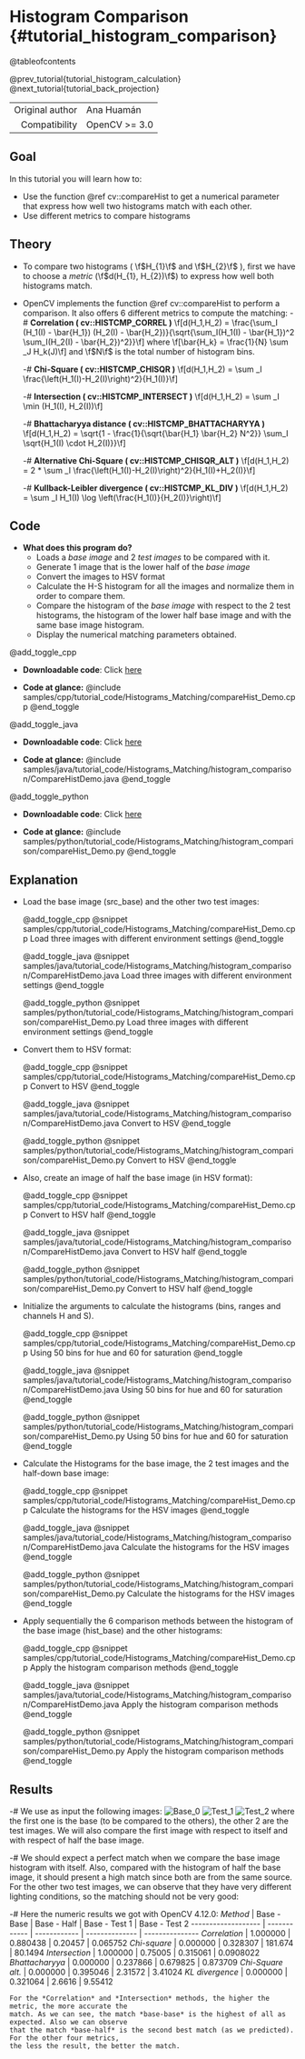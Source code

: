 Histogram Comparison {#tutorial_histogram_comparison}
====================

@tableofcontents

@prev_tutorial{tutorial_histogram_calculation}
@next_tutorial{tutorial_back_projection}

|    |    |
| -: | :- |
| Original author | Ana Huamán |
| Compatibility | OpenCV >= 3.0 |

Goal
----

In this tutorial you will learn how to:

-   Use the function @ref cv::compareHist to get a numerical parameter that express how well two
    histograms match with each other.
-   Use different metrics to compare histograms

Theory
------

-   To compare two histograms ( \f$H_{1}\f$ and \f$H_{2}\f$ ), first we have to choose a *metric*
    (\f$d(H_{1}, H_{2})\f$) to express how well both histograms match.
-   OpenCV implements the function @ref cv::compareHist to perform a comparison. It also offers 6
    different metrics to compute the matching:
    -#  **Correlation ( cv::HISTCMP_CORREL )**
        \f[d(H_1,H_2) =  \frac{\sum_I (H_1(I) - \bar{H_1}) (H_2(I) - \bar{H_2})}{\sqrt{\sum_I(H_1(I) - \bar{H_1})^2 \sum_I(H_2(I) - \bar{H_2})^2}}\f]
        where
        \f[\bar{H_k} =  \frac{1}{N} \sum _J H_k(J)\f]
        and \f$N\f$ is the total number of histogram bins.

    -#  **Chi-Square ( cv::HISTCMP_CHISQR )**
        \f[d(H_1,H_2) =  \sum _I  \frac{\left(H_1(I)-H_2(I)\right)^2}{H_1(I)}\f]

    -#  **Intersection ( cv::HISTCMP_INTERSECT )**
        \f[d(H_1,H_2) =  \sum _I  \min (H_1(I), H_2(I))\f]

    -#  **Bhattacharyya distance ( cv::HISTCMP_BHATTACHARYYA )**
        \f[d(H_1,H_2) =  \sqrt{1 - \frac{1}{\sqrt{\bar{H_1} \bar{H_2} N^2}} \sum_I \sqrt{H_1(I) \cdot H_2(I)}}\f]

    -#  **Alternative Chi-Square ( cv::HISTCMP_CHISQR_ALT )**
        \f[d(H_1,H_2) =  2 * \sum _I  \frac{\left(H_1(I)-H_2(I)\right)^2}{H_1(I)+H_2(I)}\f]

    -#  **Kullback-Leibler divergence ( cv::HISTCMP_KL_DIV )**
        \f[d(H_1,H_2) =  \sum _I H_1(I) \log \left(\frac{H_1(I)}{H_2(I)}\right)\f]

Code
----

-   **What does this program do?**
    -   Loads a *base image* and 2 *test images* to be compared with it.
    -   Generate 1 image that is the lower half of the *base image*
    -   Convert the images to HSV format
    -   Calculate the H-S histogram for all the images and normalize them in order to compare them.
    -   Compare the histogram of the *base image* with respect to the 2 test histograms, the
        histogram of the lower half base image and with the same base image histogram.
    -   Display the numerical matching parameters obtained.

@add_toggle_cpp
-   **Downloadable code**: Click
    [here](https://github.com/opencv/opencv/tree/4.x/samples/cpp/tutorial_code/Histograms_Matching/compareHist_Demo.cpp)

-   **Code at glance:**
    @include samples/cpp/tutorial_code/Histograms_Matching/compareHist_Demo.cpp
@end_toggle

@add_toggle_java
-   **Downloadable code**: Click
    [here](https://github.com/opencv/opencv/tree/4.x/samples/java/tutorial_code/Histograms_Matching/histogram_comparison/CompareHistDemo.java)

-   **Code at glance:**
    @include samples/java/tutorial_code/Histograms_Matching/histogram_comparison/CompareHistDemo.java
@end_toggle

@add_toggle_python
-   **Downloadable code**: Click
    [here](https://github.com/opencv/opencv/tree/4.x/samples/python/tutorial_code/Histograms_Matching/histogram_comparison/compareHist_Demo.py)

-   **Code at glance:**
    @include samples/python/tutorial_code/Histograms_Matching/histogram_comparison/compareHist_Demo.py
@end_toggle

Explanation
-----------

-   Load the base image (src_base) and the other two test images:

    @add_toggle_cpp
    @snippet samples/cpp/tutorial_code/Histograms_Matching/compareHist_Demo.cpp Load three images with different environment settings
    @end_toggle

    @add_toggle_java
    @snippet samples/java/tutorial_code/Histograms_Matching/histogram_comparison/CompareHistDemo.java Load three images with different environment settings
    @end_toggle

    @add_toggle_python
    @snippet samples/python/tutorial_code/Histograms_Matching/histogram_comparison/compareHist_Demo.py Load three images with different environment settings
    @end_toggle

-   Convert them to HSV format:

    @add_toggle_cpp
    @snippet samples/cpp/tutorial_code/Histograms_Matching/compareHist_Demo.cpp Convert to HSV
    @end_toggle

    @add_toggle_java
    @snippet samples/java/tutorial_code/Histograms_Matching/histogram_comparison/CompareHistDemo.java Convert to HSV
    @end_toggle

    @add_toggle_python
    @snippet samples/python/tutorial_code/Histograms_Matching/histogram_comparison/compareHist_Demo.py Convert to HSV
    @end_toggle

-   Also, create an image of half the base image (in HSV format):

    @add_toggle_cpp
    @snippet samples/cpp/tutorial_code/Histograms_Matching/compareHist_Demo.cpp Convert to HSV half
    @end_toggle

    @add_toggle_java
    @snippet samples/java/tutorial_code/Histograms_Matching/histogram_comparison/CompareHistDemo.java Convert to HSV half
    @end_toggle

    @add_toggle_python
    @snippet samples/python/tutorial_code/Histograms_Matching/histogram_comparison/compareHist_Demo.py Convert to HSV half
    @end_toggle

-   Initialize the arguments to calculate the histograms (bins, ranges and channels H and S).

    @add_toggle_cpp
    @snippet samples/cpp/tutorial_code/Histograms_Matching/compareHist_Demo.cpp Using 50 bins for hue and 60 for saturation
    @end_toggle

    @add_toggle_java
    @snippet samples/java/tutorial_code/Histograms_Matching/histogram_comparison/CompareHistDemo.java Using 50 bins for hue and 60 for saturation
    @end_toggle

    @add_toggle_python
    @snippet samples/python/tutorial_code/Histograms_Matching/histogram_comparison/compareHist_Demo.py Using 50 bins for hue and 60 for saturation
    @end_toggle

-   Calculate the Histograms for the base image, the 2 test images and the half-down base image:

    @add_toggle_cpp
    @snippet samples/cpp/tutorial_code/Histograms_Matching/compareHist_Demo.cpp Calculate the histograms for the HSV images
    @end_toggle

    @add_toggle_java
    @snippet samples/java/tutorial_code/Histograms_Matching/histogram_comparison/CompareHistDemo.java Calculate the histograms for the HSV images
    @end_toggle

    @add_toggle_python
    @snippet samples/python/tutorial_code/Histograms_Matching/histogram_comparison/compareHist_Demo.py Calculate the histograms for the HSV images
    @end_toggle

-   Apply sequentially the 6 comparison methods between the histogram of the base image (hist_base)
    and the other histograms:

    @add_toggle_cpp
    @snippet samples/cpp/tutorial_code/Histograms_Matching/compareHist_Demo.cpp Apply the histogram comparison methods
    @end_toggle

    @add_toggle_java
    @snippet samples/java/tutorial_code/Histograms_Matching/histogram_comparison/CompareHistDemo.java Apply the histogram comparison methods
    @end_toggle

    @add_toggle_python
    @snippet samples/python/tutorial_code/Histograms_Matching/histogram_comparison/compareHist_Demo.py Apply the histogram comparison methods
    @end_toggle

Results
-------

-#  We use as input the following images:
    ![Base_0](images/Histogram_Comparison_Source_0.jpg)
    ![Test_1](images/Histogram_Comparison_Source_1.jpg)
    ![Test_2](images/Histogram_Comparison_Source_2.jpg)
    where the first one is the base (to be compared to the others), the other 2 are the test images.
    We will also compare the first image with respect to itself and with respect of half the base
    image.

-#  We should expect a perfect match when we compare the base image histogram with itself. Also,
    compared with the histogram of half the base image, it should present a high match since both
    are from the same source. For the other two test images, we can observe that they have very
    different lighting conditions, so the matching should not be very good:

-#  Here the numeric results we got with OpenCV 4.12.0:
      *Method*          |  Base - Base |  Base - Half |  Base - Test 1 |  Base - Test 2
    ------------------- | ------------ | ------------ | -------------- | ---------------
      *Correlation*     |  1.000000    |  0.880438    |  0.20457       |  0.065752
      *Chi-square*      |  0.000000    |  0.328307    |  181.674       |  80.1494
      *Intersection*    |  1.000000    |  0.75005     |  0.315061      |  0.0908022
      *Bhattacharyya*   |  0.000000    |  0.237866    |  0.679825      |  0.873709
      *Chi-Square alt.* |  0.000000    |  0.395046    |  2.31572       |  3.41024
      *KL divergence*   |  0.000000    |  0.321064    |  2.6616        |  9.55412

    For the *Correlation* and *Intersection* methods, the higher the metric, the more accurate the
    match. As we can see, the match *base-base* is the highest of all as expected. Also we can observe
    that the match *base-half* is the second best match (as we predicted). For the other four metrics,
    the less the result, the better the match.
